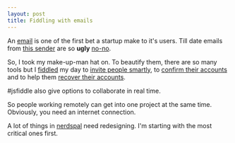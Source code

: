 ```yaml
---
layout: post
title: Fiddling with emails
---
```


An [email](http://www.smashingmagazine.com/2011/07/email-is-still-important-and-here-is-why/) is one of the first bet a startup make to it's users. Till date emails from [this sender](https://nerdspal.com) are so **ugly**  [no-no](https://www.quora.com/Why-do-people-hate-email-so-passionately).

So, I took my make-up-man hat on. To beautify them, there are so many tools but I [fiddled](http://jsfiddle.net/user/xameeramir) my day to [invite people smartly](http://jsfiddle.net/xameeramir/oa8mu7se/), to [confirm their accounts](http://jsfiddle.net/xameeramir/tfud90y3/) and to help them [recover their accounts](http://jsfiddle.net/xameeramir/usovyb9q/).

#jsfiddle also give options to collaborate in real time.

So people working remotely can get into one project at the same time. Obviously, you need an internet connection.

A lot of things in [nerdspal](https://nerdspal.com) need redesigning. I'm starting with the most critical ones first.
